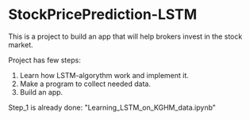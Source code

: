 # StockPricePrediction-LSTM

This is a project to build an app that will help brokers invest in the stock market.

Project has few steps:
  1. Learn how LSTM-algorythm work and implement it.
  2. Make a program to collect needed data.
  3. Build an app.

Step_1 is already done: "Learning_LSTM_on_KGHM_data.ipynb"
